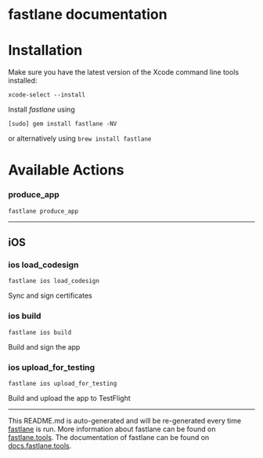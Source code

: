 fastlane documentation
================
# Installation

Make sure you have the latest version of the Xcode command line tools installed:

```
xcode-select --install
```

Install _fastlane_ using
```
[sudo] gem install fastlane -NV
```
or alternatively using `brew install fastlane`

# Available Actions
### produce_app
```
fastlane produce_app
```


----

## iOS
### ios load_codesign
```
fastlane ios load_codesign
```
Sync and sign certificates
### ios build
```
fastlane ios build
```
Build and sign the app
### ios upload_for_testing
```
fastlane ios upload_for_testing
```
Build and upload the app to TestFlight

----

This README.md is auto-generated and will be re-generated every time [fastlane](https://fastlane.tools) is run.
More information about fastlane can be found on [fastlane.tools](https://fastlane.tools).
The documentation of fastlane can be found on [docs.fastlane.tools](https://docs.fastlane.tools).
